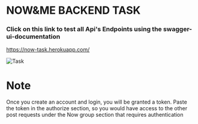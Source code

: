 # NOW&ME BACKEND TASK

### Click on this link to test all Api's Endpoints using the swagger-ui-documentation

https://now-task.herokuapp.com/

<img src="https://res.cloudinary.com/chuksmbanaso/image/upload/v1652397370/media/Screenshot_92_eru67m.png" title="Task" alt="Task">

# Note 
Once you create an account and login, you will be granted a token. Paste the token in the authorize section, so you would have access to the other post requests under the Now group section that requires authentication
